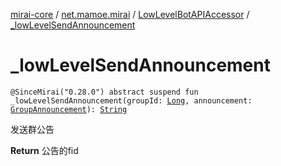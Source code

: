 [mirai-core](../../index.md) / [net.mamoe.mirai](../index.md) / [LowLevelBotAPIAccessor](index.md) / [_lowLevelSendAnnouncement](./_low-level-send-announcement.md)

# _lowLevelSendAnnouncement

`@SinceMirai("0.28.0") abstract suspend fun _lowLevelSendAnnouncement(groupId: `[`Long`](https://kotlinlang.org/api/latest/jvm/stdlib/kotlin/-long/index.html)`, announcement: `[`GroupAnnouncement`](../../net.mamoe.mirai.data/-group-announcement/index.md)`): `[`String`](https://kotlinlang.org/api/latest/jvm/stdlib/kotlin/-string/index.html)

发送群公告

**Return**
公告的fid

